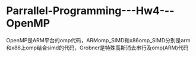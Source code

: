 # Parrallel-Programming---Hw4---OpenMP
OpenMP是ARM平台的omp代码，ARMomp_SIMD和x86omp_SIMD分别是arm和x86上omp结合simd的代码，Grobner是特殊高斯消去串行及omp(ARM)代码

